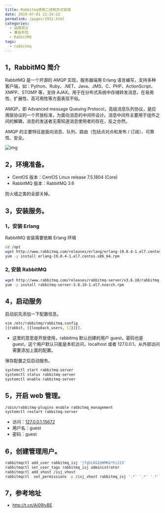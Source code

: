```yaml
---
title: Rabbitmq使用二进制方式安装
date: 2019-07-01 22:34:22
permalink: /pages/2932.html
categories:
  - 运维观止
  - 兼容并包
  - RabbitMQ
tags:
  - rabbitmq
---
```


## 1，RabbitMQ 简介



RabbitMQ 是一个开源的 AMQP 实现，服务器端用 Erlang 语言编写，支持多种客户端，如：Python、Ruby、.NET、Java、JMS、C、PHP、ActionScript、XMPP、STOMP 等，支持 AJAX。用于在分布式系统中存储转发消息，在易用性、扩展性、高可用性等方面表现不俗。



AMQP，即 Advanced message Queuing Protocol，高级消息队列协议，是应用层协议的一个开放标准，为面向消息的中间件设计。消息中间件主要用于组件之间的解耦，消息的发送者无需知道消息使用者的存在，反之亦然。



AMQP 的主要特征是面向消息、队列、路由（包括点对点和发布 / 订阅）、可靠性、安全。





![img](https://ae01.alicdn.com/kf/HTB1ceCOeMaH3KVjSZFj763FWpXaD.png)





## 2，环境准备。



- CentOS 版本：CentOS Linux release 7.5.1804 (Core)
- RabbitMQ 版本：RabbitMQ 3.6



防火墙之类的全部关掉。



## 3，安装服务。



### 1，安装 Erlang



RabbitMQ 安装需要依赖 Erlang 环境



```sh
cd /opt
wget http://www.rabbitmq.com/releases/erlang/erlang-19.0.4-1.el7.centos.x86_64.rpm
yum -y install erlang-19.0.4-1.el7.centos.x86_64.rpm
```



### 2, 安装 RabbitMQ



```sh
wget http://www.rabbitmq.com/releases/rabbitmq-server/v3.6.10/rabbitmq-server-3.6.10-1.el7.noarch.rpm
yum -y install rabbitmq-server-3.6.10-1.el7.noarch.rpm
```



## 4，启动服务



启动前先添加一下配置信息。



```sh
vim /etc/rabbitmq/rabbitmq.config
[{rabbit, [{loopback_users, []}]}].
```



- 这里的意思是开放使用，rabbitmq 默认创建的用户 guest，密码也是 guest，这个用户默认只能是本机访问，localhost 或者 127.0.0.1，从外部访问需要添加上面的配置。



保存配置之后启动服务。



```sh
systemctl start rabbitmq-server
systemctl status rabbitmq-server
systemctl enable rabbitmq-server
```



## 5，开启 web 管理。



```sh
/sbin/rabbitmq-plugins enable rabbitmq_management
systemctl restart rabbitmq-server
```



- 访问：[127.0.0.1:15672](http://www.eryajf.net/2932.html)
- 用户名：guest
- 密码：guest



## 6，创建管理用户。



```sh
rabbitmqctl add_user rabbitmq_isj 'jfghLK&I@#MK&*hi123'
rabbitmqctl set_user_tags rabbitmq_isj administrator
rabbitmqctl add_vhost /isj_vhost
rabbitmqctl  set_permissions -p /isj_vhost rabbitmq_isj '.*' '.*' '.*'
```



## 7，参考地址



- http://t.cn/Ai09lvBE
